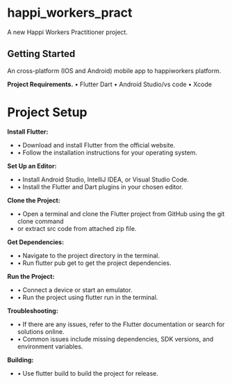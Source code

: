 # happi_workers_pract

A new Happi Workers Practitioner project.

## Getting Started


An cross-platform (IOS and Android) mobile app to happiworkers platform.

**Project Requirements.**
•	Flutter Dart
•	Android Studio/vs code
•	Xcode

# **Project Setup**

**Install Flutter:**
* •	Download and install Flutter from the official website.
* •	Follow the installation instructions for your operating system.

**Set Up an Editor:**
* •	Install Android Studio, IntelliJ IDEA, or Visual Studio Code.
* •	Install the Flutter and Dart plugins in your chosen editor.

**Clone the Project:**
* •	Open a terminal and clone the Flutter project from GitHub using the git clone command 
* or extract src code from attached zip file.

**Get Dependencies:**
* •	Navigate to the project directory in the terminal.
* •	Run flutter pub get to get the project dependencies.



**Run the Project:**
* •	Connect a device or start an emulator.
* •	Run the project using flutter run in the terminal.

**Troubleshooting:**
* •	If there are any issues, refer to the Flutter documentation or search for solutions online.
* •	Common issues include missing dependencies, SDK versions, and environment variables.

**Building:**
* •	Use flutter build to build the project for release.
